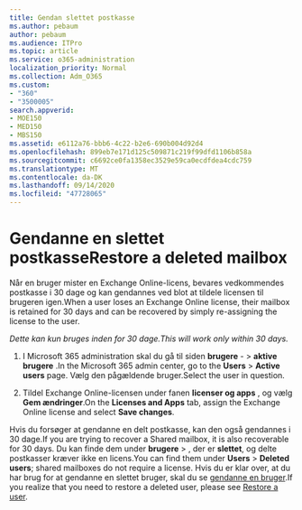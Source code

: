 ```yaml
---
title: Gendan slettet postkasse
ms.author: pebaum
author: pebaum
ms.audience: ITPro
ms.topic: article
ms.service: o365-administration
localization_priority: Normal
ms.collection: Adm_O365
ms.custom:
- "360"
- "3500005"
search.appverid:
- MOE150
- MED150
- MBS150
ms.assetid: e6112a76-bbb6-4c22-b2e6-690b004d92d4
ms.openlocfilehash: 899eb7e171d125c509871c219f99dfd1106b858a
ms.sourcegitcommit: c6692ce0fa1358ec3529e59ca0ecdfdea4cdc759
ms.translationtype: MT
ms.contentlocale: da-DK
ms.lasthandoff: 09/14/2020
ms.locfileid: "47728065"
---
```

# <a name="restore-a-deleted-mailbox"></a><span data-ttu-id="451e8-102">Gendanne en slettet postkasse</span><span class="sxs-lookup"><span data-stu-id="451e8-102">Restore a deleted mailbox</span></span>

<span data-ttu-id="451e8-103">Når en bruger mister en Exchange Online-licens, bevares vedkommendes postkasse i 30 dage og kan gendannes ved blot at tildele licensen til brugeren igen.</span><span class="sxs-lookup"><span data-stu-id="451e8-103">When a user loses an Exchange Online license, their mailbox is retained for 30 days and can be recovered by simply re-assigning the license to the user.</span></span>
  
 <span data-ttu-id="451e8-104">*Dette kan kun bruges inden for 30 dage.*</span><span class="sxs-lookup"><span data-stu-id="451e8-104">*This will work only within 30 days.*</span></span>  
  
1. <span data-ttu-id="451e8-105">I Microsoft 365 administration skal du gå til siden **brugere** - \> **aktive brugere** .</span><span class="sxs-lookup"><span data-stu-id="451e8-105">In the Microsoft 365 admin center, go to the **Users** \> **Active users** page.</span></span> <span data-ttu-id="451e8-106">Vælg den pågældende bruger.</span><span class="sxs-lookup"><span data-stu-id="451e8-106">Select the user in question.</span></span>

2. <span data-ttu-id="451e8-107">Tildel Exchange Online-licensen under fanen **licenser og apps** , og vælg **Gem ændringer**.</span><span class="sxs-lookup"><span data-stu-id="451e8-107">On the **Licenses and Apps** tab, assign the Exchange Online license and select **Save changes**.</span></span>

<span data-ttu-id="451e8-108">Hvis du forsøger at gendanne en delt postkasse, kan den også gendannes i 30 dage.</span><span class="sxs-lookup"><span data-stu-id="451e8-108">If you are trying to recover a Shared mailbox, it is also recoverable for 30 days.</span></span> <span data-ttu-id="451e8-109">Du kan finde dem under **brugere** \> , der er **slettet**, og delte postkasser kræver ikke en licens.</span><span class="sxs-lookup"><span data-stu-id="451e8-109">You can find them under **Users** \> **Deleted users**; shared mailboxes do not require a license.</span></span> <span data-ttu-id="451e8-110">Hvis du er klar over, at du har brug for at gendanne en slettet bruger, skal du se [gendanne en bruger](https://docs.microsoft.com/microsoft-365/admin/add-users/restore-user).</span><span class="sxs-lookup"><span data-stu-id="451e8-110">If you realize that you need to restore a deleted user, please see [Restore a user](https://docs.microsoft.com/microsoft-365/admin/add-users/restore-user).</span></span>
  